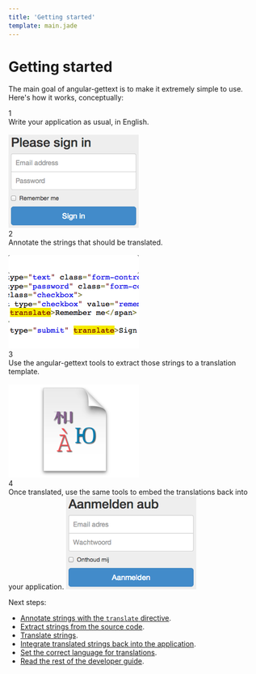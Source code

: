 ```yaml
---
title: 'Getting started'
template: main.jade
---
```


# Getting started

The main goal of angular-gettext is to make it extremely simple to use. Here's how it works, conceptually:

<div class="row" id="gettingstarted-steps">
    <div class="col-md-3 col-sm-6">
        <div class="step">1</div>
        Write your application as usual, in English.
        <br/>
        <br class="visible-md visible-lg"/>
        <img src="step1.png" />
    </div>
    <div class="col-md-3 col-sm-6">
        <div class="step">2</div>
        Annotate the strings that should be translated.
        <br/>
        <br class="visible-md visible-lg"/>
        <img src="step2.png" />
    </div>
    <div class="col-md-3 col-sm-6">
        <div class="step">3</div>
        Use the angular-gettext tools to extract those strings to a translation template.
        <br/>
        <br class="visible-lg"/>
        <img src="step3.png" />
    </div>
    <div class="col-md-3 col-sm-6">
        <div class="step">4</div>
        Once translated, use the same tools to embed the translations back into your application.
        <img src="step4.png" />
    </div>
</div>


Next steps:

* [Annotate strings with the `translate` directive](/dev-guide/annotate/).
* [Extract strings from the source code](/dev-guide/extract/).
* [Translate strings](/dev-guide/translate/).
* [Integrate translated strings back into the application](/dev-guide/compile/).
* [Set the correct language for translations](/dev-guide/configure/).
* [Read the rest of the developer guide](/dev-guide/).
